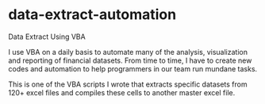 # data-extract-automation
Data Extract Using VBA

I use VBA on a daily basis to automate many of the analysis, visualization and reporting of financial datasets. From time to time, I have to create new codes and automation to help programmers in our team run mundane tasks.

This is one of the VBA scripts I wrote that extracts specific datasets from 120+ excel files and compiles these cells to another master excel file.
